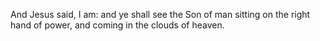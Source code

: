 And Jesus said, I am: and ye shall see the Son of man sitting on the right hand of power, and coming in the clouds of heaven.
